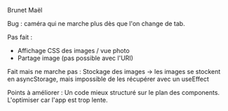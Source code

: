 Brunet Maël

Bug : caméra qui ne marche plus dès que l'on change de tab.

Pas fait : 
- Affichage CSS des images / vue photo
- Partage image (pas possible avec l'URI)

Fait mais ne marche pas : 
Stockage des images -> les images se stockent en asyncStorage, mais impossible de les récupérer avec un useEffect

Points à améliorer : Un code mieux structuré sur le plan des components. L'optimiser car l'app est trop lente.

